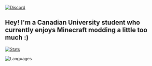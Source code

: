 [![Discord](https://img.shields.io/discord/862005828219174913?label=discord)](https://discord.gg/4fcsmF2VHK)

## Hey! I'm a Canadian University student who currently enjoys Minecraft modding a little too much :)

[![Stats](https://github-readme-stats.vercel.app/api?username=mosharky&show_icons=true&theme=dark)](https://github.com/mosharky)

![Languages](https://github-readme-stats.vercel.app/api/top-langs/?username=mosharky&layout=compact&theme=dark)

